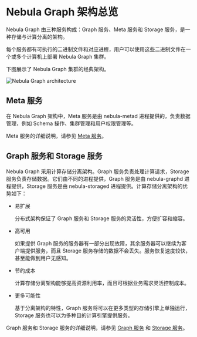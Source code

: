 # Nebula Graph 架构总览

Nebula Graph 由三种服务构成：Graph 服务、Meta 服务和 Storage 服务，是一种存储与计算分离的架构。

每个服务都有可执行的二进制文件和对应进程，用户可以使用这些二进制文件在一个或多个计算机上部署 Nebula Graph 集群。

下图展示了 Nebula Graph 集群的经典架构。

![Nebula Graph architecture](https://docs-cdn.nebula-graph.com.cn/docs-2.0/1.introduction/2.nebula-graph-architecture/nebula-graph-architecture-1.png "Nebula Graph architecture")

## Meta 服务

在 Nebula Graph 架构中，Meta 服务是由 nebula-metad 进程提供的，负责数据管理，例如 Schema 操作、集群管理和用户权限管理等。

Meta 服务的详细说明，请参见 [Meta 服务](2.meta-service.md)。

## Graph 服务和 Storage 服务

Nebula Graph 采用计算存储分离架构。Graph 服务负责处理计算请求，Storage 服务负责存储数据。它们由不同的进程提供，Graph 服务是由 nebula-graphd 进程提供，Storage 服务是由 nebula-storaged 进程提供。计算存储分离架构的优势如下：

- 易扩展

    分布式架构保证了 Graph 服务和 Storage 服务的灵活性，方便扩容和缩容。

- 高可用

    如果提供 Graph 服务的服务器有一部分出现故障，其余服务器可以继续为客户端提供服务，而且 Storage 服务存储的数据不会丢失。服务恢复速度较快，甚至能做到用户无感知。

- 节约成本

    计算存储分离架构能够提高资源利用率，而且可根据业务需求灵活控制成本。

<!--如果使用 [Nebula Graph Cloud](https://cloud.nebula-graph.com.cn/ "Nebula Graph Cloud official website")，可以进一步节约前期成本。-->

- 更多可能性

    基于分离架构的特性，Graph 服务将可以在更多类型的存储引擎上单独运行，Storage 服务也可以为多种目的计算引擎提供服务。

Graph 服务和 Storage 服务的详细说明，请参见 [Graph 服务](3.graph-service.md) 和 [Storage 服务](4.storage-service.md)。
